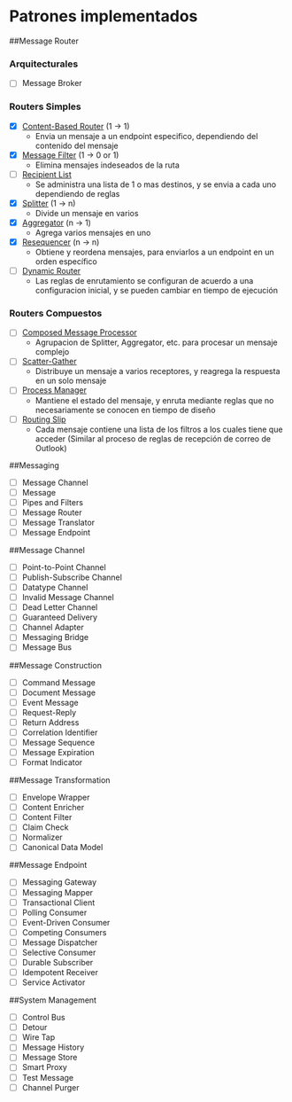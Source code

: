 # Patrones implementados

##Message Router

### Arquitecturales
- [ ] Message Broker

### Routers Simples
- [x] [Content-Based Router](https://www.enterpriseintegrationpatterns.com/patterns/messaging/ContentBasedRouter.html) (1 -> 1)
  - Envia un mensaje a un endpoint especifico, dependiendo del contenido del mensaje
- [x] [Message Filter](https://www.enterpriseintegrationpatterns.com/patterns/messaging/Filter.html) (1 -> 0 or 1)
  - Elimina mensajes indeseados de la ruta
- [ ] [Recipient List](https://www.enterpriseintegrationpatterns.com/patterns/messaging/RecipientList.html)
  - Se administra una lista de 1 o mas destinos, y se envia a cada uno dependiendo de reglas
- [x] [Splitter](https://www.enterpriseintegrationpatterns.com/patterns/messaging/Sequencer.html) (1 -> n)
  - Divide un mensaje en varios
- [x] [Aggregator](https://www.enterpriseintegrationpatterns.com/patterns/messaging/Aggregator.html) (n -> 1)
  - Agrega varios mensajes en uno
- [x] [Resequencer](https://www.enterpriseintegrationpatterns.com/patterns/messaging/Resequencer.html) (n -> n)
  - Obtiene y reordena mensajes, para enviarlos a un endpoint en un orden específico
- [ ] [Dynamic Router](https://www.enterpriseintegrationpatterns.com/patterns/messaging/DynamicRouter.html)
  - Las reglas de enrutamiento se configuran de acuerdo a una configuracion inicial, y se pueden cambiar en tiempo de ejecución  

### Routers Compuestos
- [ ] [Composed Message Processor](https://www.enterpriseintegrationpatterns.com/patterns/messaging/DistributionAggregate.html)
  - Agrupacion de Splitter, Aggregator, etc. para procesar un mensaje complejo
- [ ] [Scatter-Gather](https://www.enterpriseintegrationpatterns.com/patterns/messaging/BroadcastAggregate.html)
  - Distribuye un mensaje a varios receptores, y reagrega la respuesta en un solo mensaje
- [ ] [Process Manager](https://www.enterpriseintegrationpatterns.com/patterns/messaging/ProcessManager.html)
  - Mantiene el estado del mensaje, y enruta mediante reglas que no necesariamente se conocen en tiempo de diseño
- [ ] [Routing Slip](https://www.enterpriseintegrationpatterns.com/patterns/messaging/RoutingTable.html)
  - Cada mensaje contiene una lista de los filtros a los cuales tiene que acceder (Similar al proceso de reglas de recepción de correo de Outlook)

##Messaging
- [ ] Message Channel
- [ ] Message
- [ ] Pipes and Filters
- [ ] Message Router
- [ ] Message Translator
- [ ] Message Endpoint

##Message Channel

- [ ] Point-to-Point Channel
- [ ] Publish-Subscribe Channel
- [ ] Datatype Channel
- [ ] Invalid Message Channel
- [ ] Dead Letter Channel
- [ ] Guaranteed Delivery
- [ ] Channel Adapter
- [ ] Messaging Bridge
- [ ] Message Bus

##Message Construction
- [ ] Command Message
- [ ] Document Message
- [ ] Event Message
- [ ] Request-Reply
- [ ] Return Address
- [ ] Correlation Identifier
- [ ] Message Sequence
- [ ] Message Expiration
- [ ] Format Indicator

##Message Transformation
- [ ] Envelope Wrapper
- [ ] Content Enricher
- [ ] Content Filter
- [ ] Claim Check
- [ ] Normalizer
- [ ] Canonical Data Model

##Message Endpoint
- [ ] Messaging Gateway
- [ ] Messaging Mapper
- [ ] Transactional Client
- [ ] Polling Consumer
- [ ] Event-Driven Consumer
- [ ] Competing Consumers
- [ ] Message Dispatcher
- [ ] Selective Consumer
- [ ] Durable Subscriber
- [ ] Idempotent Receiver
- [ ] Service Activator

##System Management
- [ ] Control Bus
- [ ] Detour
- [ ] Wire Tap
- [ ] Message History
- [ ] Message Store
- [ ] Smart Proxy
- [ ] Test Message
- [ ] Channel Purger